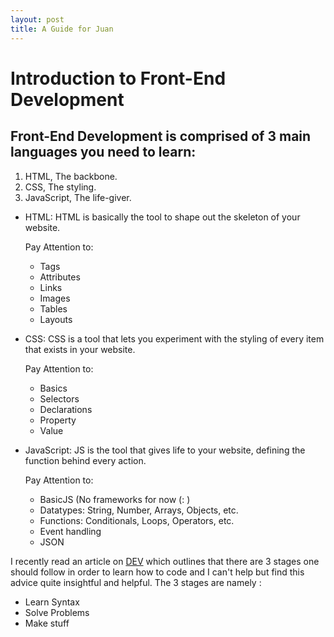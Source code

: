 ```yaml
---
layout: post
title: A Guide for Juan
---
```


<h1>Introduction to Front-End Development</h1>

<h2>Front-End Development is comprised of 3 main languages you need to learn:</h2>

1. HTML, The backbone.
2. CSS, The styling.
3. JavaScript, The life-giver.


- HTML:
  HTML is basically the tool to shape out the skeleton of your website.
  
  Pay Attention to: 
  - Tags
  - Attributes
  - Links
  - Images
  - Tables
  - Layouts
  
  
  
- CSS:
  CSS is a tool that lets you experiment with the styling of every item that exists in your website.
  
  Pay Attention to: 
  - Basics
  - Selectors
  - Declarations
  - Property
  - Value
  
  
  
- JavaScript:
  JS is the tool that gives life to your website, defining the function behind every action.
  
  Pay Attention to:
  - BasicJS (No frameworks for now (: )
  - Datatypes: String, Number, Arrays, Objects, etc.
  - Functions: Conditionals, Loops, Operators, etc.
  - Event handling
  - JSON
  
  
I recently read an article on [DEV](https://dev.to) which outlines that there are 3 stages one should follow in order to learn how to code and I can't help but find this advice quite insightful and helpful. The 3 stages are namely : 
- Learn Syntax
- Solve Problems
- Make stuff

